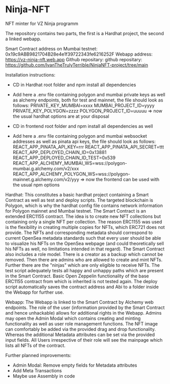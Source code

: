 # Ninja-NFT
NFT minter for VZ Ninja programm

The repository contains two parts, the first is a Hardhat project, the second a linked webapp.

Smart Contract address on Mumbai testnet:   0x19c9ABB9821704B28e4e1f39722343fe6216252F
Webapp address:                             https://vz-ninja-nft.web.app
Github repositary:                          github repositary: https://github.com/IvanTheTrulyTerrible/NinjaNFT-project/tree/main

Installation instructions:
- CD in Hardhat root folder and npm install all dependencies
- Add here a .env file containing polygon and mumbai private keys as well as alchemy endpoints, both for test and mainnet, the file should look as follows:
PRIVATE_KEY_MUMBAI=xxxx
MUMBAI_PROJECT_ID=yyyy
PRIVATE_KEY_POLYGON=zzzz
POLYGON_PROJECT_ID=uuuuu
=> now the usual hardhat options are at your disposal

- CD in frontend root folder and npm install all dependencies as well
- Add here a .env file containing polygon and mumbai websocket addresses as well as pinata api keys, the file should look as follows:
REACT_APP_PINATA_API_KEY=rrr
REACT_APP_PINATA_API_SECRET=ttt
REACT_APP_DEPLOYED_CHAIN_ID=0x13881
REACT_APP_DEPLOYED_CHAIN_ID_TEST=0x539
REACT_APP_ALCHEMY_MUMBAI_WS=wss://polygon-mumbai.g.alchemy.com/v2/xxx
REACT_APP_ALCHEMY_POLYGON_WS=wss://polygon-mainnet.g.alchemy.com/v2/yyy
=> now the frontend can be used with the usual npm options

Hardhat:
This constitutes a basic hardhat project containing a Smart Contract as well as test and deploy scripts. The targeted blockchain is Polygon, which is why the hardhat config file contains network information for Polygon mainnet and Mumbai testnet.
The Smart Contract is an extended ERC1155 contract. The idea is to create new NFT collections but containing only a single NFT per collection. The reason ERC1155 was used is the flexibility in creating multiple copies for NFTs, which ERC721 does not provide. The NFTs and corresponding metadata should correspond to current OpenSea metadata standards such that every user should be able to visualize his NFTs on the OpenSea webpage (and could theoretically sell his NFTs as well, no limitations intended in that regard).
The Smart Contract also includes a role model. There is a creator as a backup which cannot be removed. Then there are admins who are allowed to create and mint NFTs. Further there are the "ninjas" which are only eligible to receive NFTs.
The test script adequately tests all happy and unhappy paths which are present in the Smart Contract. Basic Open Zeppelin functionality of the base ERC1155 contract from which is inherited is not tested again.
The deploy script automatically saves the contract address and Abi to a folder inside the Webapp for further use.

Webapp:
The Webapp is linked to the Smart Contract by Alchemy web endpoints. The role of the user (information provided by the Smart Contract and hence unhackable) allows for additional rights in the Webapp. Admins may open the Admin Modal which contains creating and minting functionality as well as user role management functions. The NFT image can comfortably be added via the provided drag and drop functionality. Whereas the additional Metadata attributes can be set via the provided input fields.
All Users irrespective of their role will see the mainpage which lists all NFTs of the contract.

Further planned improvements:
- Admin Modal: Remove empty fields for Metadata attributes
- Add Meta Transactions
- Maybe use Assembly in code